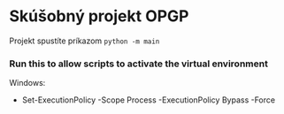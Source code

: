 # Skúšobný projekt OPGP

Projekt spustíte príkazom `python -m main`

### Run this to allow scripts to activate the virtual environment
Windows: 
- Set-ExecutionPolicy -Scope Process -ExecutionPolicy Bypass -Force
